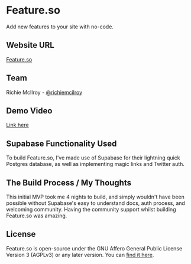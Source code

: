 # Feature.so

Add new features to your site with no-code.

## Website URL
[Feature.so](https://feature.so)

## Team
Richie McIlroy - [@richiemcilroy](https://twitter.com/richiemcilroy)

## Demo Video
[Link here](https://feature.so/demo-video.mp4)

## Supabase Functionality Used
To build Feature.so, I've made use of Supabase for their lightning quick Postgres database, as well as implementing magic links and Twitter auth.

## The Build Process / My Thoughts
This initial MVP took me 4 nights to build, and simply wouldn't have been possible without Supabase's easy to understand docs, auth process, and welcoming community. Having the community support whilst building Feature.so was amazing.

## License
Feature.so is open-source under the GNU Affero General Public License Version 3 (AGPLv3) or any later version. You can [find it here](https://github.com/richiemcilroy/feature/blob/main/LICENSE).
